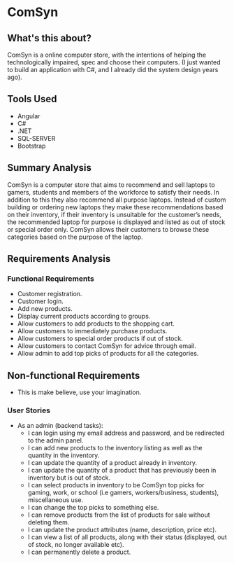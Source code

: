 # ComSyn

## What's this about?
ComSyn is a online computer store, with the intentions of helping the technologically impaired, spec and choose their computers.
(I just wanted to build an application with C#, and I already did the system design years ago).

## Tools Used
* Angular
* C#
* .NET
* SQL-SERVER
* Bootstrap

## Summary Analysis

ComSyn is a computer store that aims to recommend and sell laptops to gamers, students and members of the workforce to satisfy their needs. In addition to this they also recommend all purpose laptops. Instead of custom building or ordering new laptops they make these recommendations based on their inventory, if their inventory is unsuitable for the customer’s needs, the recommended laptop for purpose is displayed and listed as out of stock or special order only. ComSyn allows their customers to browse these categories based on the purpose of the laptop.

## Requirements Analysis

### Functional Requirements
* Customer registration.
* Customer login.
* Add new products.
* Display current products according to groups.
* Allow customers to add products to the shopping cart.
* Allow customers to immediately purchase products.
* Allow customers to special order products if out of stock.
* Allow customers to contact ComSyn for advice through email.
* Allow admin to add top picks of products for all the categories.
## Non-functional Requirements
* This is make believe, use your imagination.

### User Stories
 - As an admin (backend tasks):
   - I can login using my email address and password, and be redirected to the admin panel.
   - I can add new products to the inventory listing as well as the quantity in the inventory.
   - I can update the quantity of a product already in inventory.
   - I can update the quantity of a product that has previously been in inventory but is out of stock.
   - I can select products in inventory to be ComSyn top picks for gaming, work, or school (i.e gamers, workers/business, students), miscellaneous use.
   - I can change the top picks to something else.
   - I can remove products from the list of products for sale without deleting them.
   - I can update the product attributes (name, description, price etc).
   - I can view a list of all products, along with their status (displayed, out of stock, no longer available etc).
   - I can permanently delete a product.

